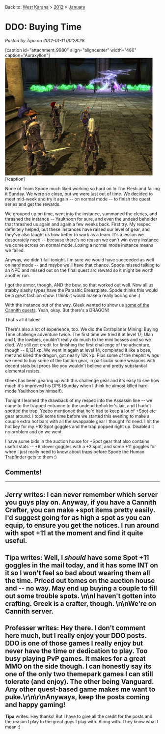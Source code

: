 Back to: [West Karana](/posts/westkarana.md) > [2012](/posts/2012/westkarana.md) > [January](./westkarana.md)
# DDO: Buying Time

*Posted by Tipa on 2012-01-11 00:28:28*

[caption id="attachment\_9980" align="aligncenter" width="480" caption="Auraxyllon"][![](../../../uploads/2012/01/dndclient-2012-01-10-23-25-52-06-480x383.jpg "Auraxyllon")](../../../uploads/2012/01/dndclient-2012-01-10-23-25-52-06.jpg)[/caption]

None of Team Spode much liked working so hard on In The Flesh and failing it Sunday. We were so close, but we were just out of time. We decided to meet mid-week and try it again -- on normal mode -- to finish the quest series and get the rewards.

We grouped up on time, went into the instance, summoned the clerics, and thrashed the instance -- Yaulthoon for sure, and even the undead beholder that thrashed us again and again a few weeks back. First try. My respec definitely helped, but these instances have raised our level of gear, and they've also taught us how better to work as a team. It's a lesson we desperately need -- because there's no reason we can't win every instance we come across on normal mode. Losing a normal mode instance means we failed.

Anyway, we didn't fail tonight. I'm sure we would have succeeded as well on hard mode -- and maybe we'll have that chance. Spode missed talking to an NPC and missed out on the final quest arc reward so it might be worth another run.

I got the armor, though, AND the bow, so that worked out well. Now all us stabby slashy types have the Parasitic Breastplate. Spode thinks this would be a great fashion show. I think it would make a really boring one :)

With the instance out of the way, Gleek wanted to show us [some of the Cannith quests](http://happyduelingddo.blogspot.com/2011/12/extraplaner-mining-buying-time-soloed.html). Yeah, okay. But there's a DRAGON!

That's all it takes!

There's also a lot of experience, too. We did the Extraplanar Mining: Buying Time challenge adventure twice. The first time we tried it at level 17; Ulan and I, the lowbies, couldn't really do much to the mini bosses and so we died. We still got credit for finishing the first challenge of the adventure, though -- 8,121 xp. We went in again at level 14, completed it like a boss, met and killed the dragon, got nearly 12K xp. Plus some of the mephit wings we need to buy some of the faction gear, in particular some weapons with decent stats but procs like you wouldn't believe and pretty substantial elemental resists. 

Gleek has been gearing up with this challenge gear and it's easy to see how much it's improved his DPS (Sunday when I think he almost killed hard-mode Yaulthoon by himself).

Tonight I learned the drawback of my respec into the Assassin line -- we came to the trapped entrance to the undead beholder's lair, and I hadn't spotted the trap. [Yeebo](http://yfernbottom.blogspot.com/) mentioned that he'd had to keep a lot of +Spot etc gear around. I took some time before we started this evening to make a couple extra hot bars with all the swappable gear I thought I'd need. I hit the hot key for my +10 Spot goggles and the trap popped right up. Disabled it no problem and on we went.

I have some bids in the auction house for +Spot gear that also contains useful stats -- +6 clever goggles with a +3 spot, and some +11 goggles for when I just really need to know about traps before Spode the Human Trapfinder gets to them :)

## Comments!
---
**Jerry** writes: I can never remember which server you guys play on. Anyway, if you have a Cannith Crafter, you can make +spot items pretty easily. I'd suggest going for as high a spot as you can equip, to ensure you get the notices. I run around with spot +11 at the moment and find it quite useful.
---
**Tipa** writes: Well, I *should* have some Spot +11 goggles in the mail today, and it has some INT on it so I won't feel so bad about wearing them all the time. Priced out tomes on the auction house and -- no way. May end up buying a couple to fill out some trouble spots. \n\nI haven't gotten into crafting. Greek is a crafter, though. \n\nWe're on Cannith server.
---
**Professer** writes: Hey there. I don't comment here much, but I really enjoy your DDO posts. DDO is one of those games I really enjoy but never have the time or dedication to play. Too busy playing PvP games. It makes for a great MMO on the side though. I can honestly say its one of the only two themepark games I can still tolerate (and enjoy). The other being Vanguard. Any other quest-based game makes me want to puke.\r\n\r\nAnyways, keep the posts coming and happy gaming!
---
**Tipa** writes: Hey thanks! But I have to give all the credit for the posts and the reason I play to the great guys I play with. Along with. They know what I mean :)
